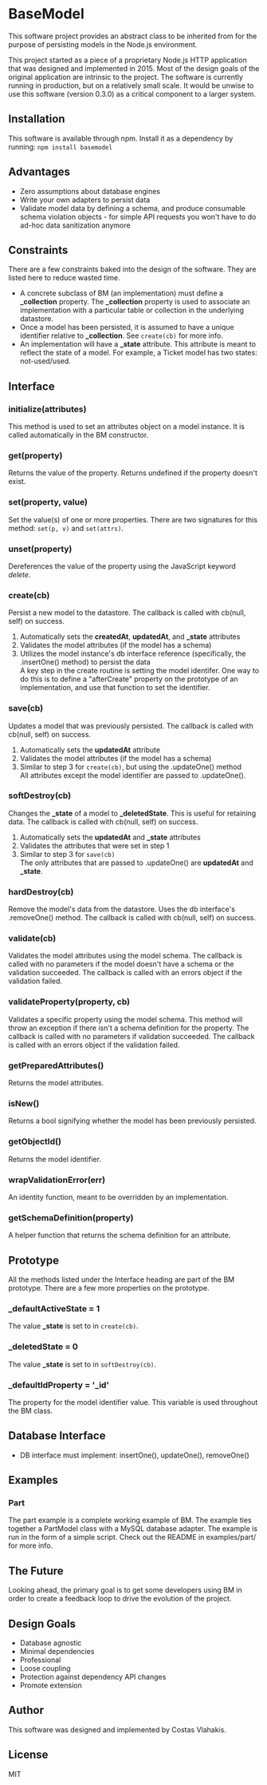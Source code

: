 # BaseModel
This software project provides an abstract class to be inherited from for the purpose of persisting models in the Node.js environment.  

This project started as a piece of a proprietary Node.js HTTP application that was designed and implemented in 2015. Most of the design goals of the original application are intrinsic to the project. The software is currently running in production, but on a relatively small scale. It would be unwise to use this software (version 0.3.0) as a critical component to a larger system.

## Installation
This software is available through npm. Install it as a dependency by running: `npm install basemodel`

## Advantages
* Zero assumptions about database engines
* Write your own adapters to persist data
* Validate model data by defining a schema, and produce consumable schema violation objects - for simple API requests you won't have to do ad-hoc data sanitization anymore

## Constraints
There are a few constraints baked into the design of the software. They are listed here to reduce wasted time.  
* A concrete subclass of BM (an implementation) must define a **_collection** property. The **_collection** property is used to associate an implementation with a particular table or collection in the underlying datastore.  
* Once a model has been persisted, it is assumed to have a unique identifier relative to **_collection**. See `create(cb)` for more info.  
* An implementation will have a **_state** attribute. This attribute is meant to reflect the state of a model. For example, a Ticket model has two states: not-used/used.

## Interface
### initialize(attributes)
This method is used to set an attributes object on a model instance.
It is called automatically in the BM constructor.
### get(property)
Returns the value of the property. Returns undefined if the property doesn't exist.
### set(property, value)
Set the value(s) of one or more properties. There are two signatures for this method: `set(p, v)` and `set(attrs)`.
### unset(property)
Dereferences the value of the property using the JavaScript keyword *delete*.
### create(cb)
Persist a new model to the datastore. The callback is called with cb(null, self) on success.  
1. Automatically sets the **createdAt**, **updatedAt**, and **_state** attributes  
2. Validates the model attributes (if the model has a schema)  
3. Utilizes the model instance's db interface reference (specifically, the .insertOne() method) to persist the data  
A key step in the create routine is setting the model identifer. One way to do this is to define a "afterCreate" property on the prototype of an implementation, and use that function to set the identifier.
### save(cb)
Updates a model that was previously persisted. The callback is called with cb(null, self) on success.  
1. Automatically sets the **updatedAt** attribute  
2. Validates the model attributes (if the model has a schema)  
3. Similar to step 3 for `create(cb)`, but using the .updateOne() method  
All attributes except the model identifier are passed to .updateOne().
### softDestroy(cb)
Changes the **_state** of a model to **_deletedState**. This is useful for retaining data. The callback is called with cb(null, self) on success.  
1. Automatically sets the **updatedAt** and **_state** attributes  
2. Validates the attributes that were set in step 1  
3. Similar to step 3 for `save(cb)`  
The only attributes that are passed to .updateOne() are **updatedAt** and **_state**.
### hardDestroy(cb)
Remove the model's data from the datastore. Uses the db interface's .removeOne() method. The callback is called with cb(null, self) on success.
### validate(cb)
Validates the model attributes using the model schema. The callback is called with no parameters if the model doesn't have a schema or the validation succeeded. The callback is called with an errors object if the validation failed.
### validateProperty(property, cb)
Validates a specific property using the model schema. This method will throw an exception if there isn't a schema definition for the property. The callback is called with no parameters if validation succeeded. The callback is called with an errors object if the validation failed.
### getPreparedAttributes()
Returns the model attributes.
### isNew()
Returns a bool signifying whether the model has been previously persisted.
### getObjectId()
Returns the model identifier.
### wrapValidationError(err)
An identity function, meant to be overridden by an implementation.
### getSchemaDefinition(property)
A helper function that returns the schema definition for an attribute.

## Prototype
All the methods listed under the Interface heading are part of the BM prototype. There are a few more properties on the prototype.  
### _defaultActiveState = 1
The value **_state** is set to in `create(cb)`.
### _deletedState = 0
The value **_state** is set to in `softDestroy(cb)`.
### _defaultIdProperty = '_id'
The property for the model identifier value. This variable is used throughout the BM class.

## Database Interface
* DB interface must implement: insertOne(), updateOne(), removeOne()

## Examples
### Part
The part example is a complete working example of BM. The example ties together a PartModel class with a MySQL database adapter. The example is run in the form of a simple script. Check out the README in examples/part/ for more info.

## The Future
Looking ahead, the primary goal is to get some developers using BM in order to create a feedback loop to drive the evolution of the project.

## Design Goals
* Database agnostic
* Minimal dependencies
* Professional
* Loose coupling
* Protection against dependency API changes
* Promote extension

## Author
This software was designed and implemented by Costas Vlahakis.

## License
MIT
